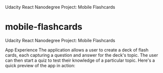 Udacity React Nanodegree Project: Mobile Flashcards
# mobile-flashcards

Udacity React Nanodegree Project: Mobile Flashcards

App Experience
The application allows a user to create a deck of flash cards, each capturing a question and answer for the deck's topic. 
The user can then start a quiz to test their knowledge of a particular topic. Here's a quick preview of the app in action:
